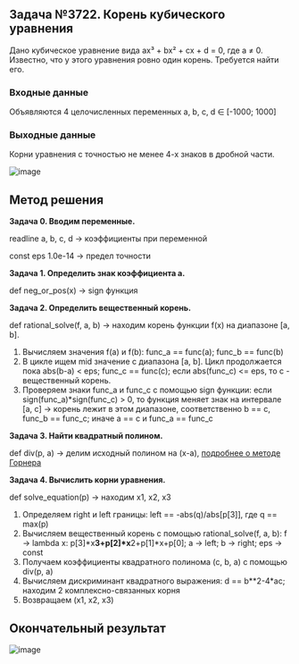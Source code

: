 ## Задача №3722. Корень кубического уравнения

Дано кубическое уравнение вида ax³ + bx² + cx + d = 0, где a ≠ 0. Известно, что у этого уравнения ровно один корень. Требуется найти его.

### Входные данные
Объявляются 4 целочисленных переменных a, b, c, d ∈ [-1000; 1000]

### Выходные данные
Корни уравнения с точностью не менее 4-х знаков в дробной части.

![image](https://github.com/user-attachments/assets/a8f4fe2e-d12a-4d8c-8334-373029def68b)


## Метод решения

**Задача 0. Вводим переменные.**

readline a, b, c, d  ->  коэффициенты при переменной

const eps 1.0e-14  ->  предел точности


**Задача 1. Определить знак коэффициента a.**

def neg_or_pos(x) -> sign функция 


**Задача 2. Определить вещественный корень.**

def rational_solve(f, a, b) -> находим корень функции f(x) на диапазоне [a, b]. 

1. Вычисляем значения f(a) и f(b): func_a == func(a); func_b == func(b)
2. В цикле ищем mid значение c диапазона [a, b]. Цикл продолжается пока abs(b-a) < eps; func_c == func(c); если abs(func_c) <= eps, то c - вещественный корень.
3. Проверяем знаки func_a и func_c с помощью sign функции: если sign(func_a)*sign(func_c) > 0, то функция меняет знак на интервале [a, c] -> корень лежит в этом диапазоне, соответственно b == c, func_b == func_c; иначе a == c и func_a == func_c


**Задача 3. Найти квадратный полином.**

def div(p, a) -> делим исходный полином на (x-a), [подробнее о методе Горнера](https://ru.wikipedia.org/wiki/%D0%A1%D1%85%D0%B5%D0%BC%D0%B0_%D0%93%D0%BE%D1%80%D0%BD%D0%B5%D1%80%D0%B0)


**Задача 4. Вычислить корни уравнения.**

def solve_equation(p) -> находим x1, x2, x3 

1. Определяем right и left границы: left == -abs(q)/abs[p[3]], где q == max(p)
2. Вычисляем вещественный корень с помощью rational_solve(f, a, b): f -> lambda x: p[3]*x**3+p[2]*x**2+p[1]*x+p[0]; a -> left; b -> right; eps -> const
3. Получаем коэффициенты квадратного полинома (с, b, a) с помощью div(p, a)
4. Вычисляем дискриминант квадратного выражения: d == b**2-4*ac; находим 2 комплексно-связанных корня
5. Возвращаем (x1, x2, x3)

## Окончательный результат

![image](https://github.com/user-attachments/assets/3c6679f4-3f39-4df2-af55-92b51da2b08d)
